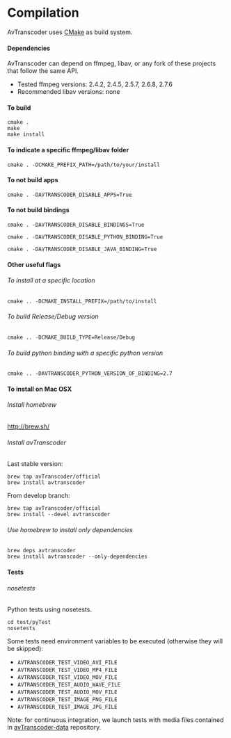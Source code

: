# Compilation

AvTranscoder uses [CMake](http://www.cmake.org/) as build system.

#### Dependencies
AvTranscoder can depend on ffmpeg, libav, or any fork of these projects that follow the same API.
* Tested ffmpeg versions: 2.4.2, 2.4.5, 2.5.7, 2.6.8, 2.7.6
* Recommended libav versions: none

#### To build
```
cmake .
make
make install
```

#### To indicate a specific ffmpeg/libav folder
```
cmake . -DCMAKE_PREFIX_PATH=/path/to/your/install
```

#### To not build apps
```
cmake . -DAVTRANSCODER_DISABLE_APPS=True
```

#### To not build bindings
```
cmake . -DAVTRANSCODER_DISABLE_BINDINGS=True
```
```
cmake . -DAVTRANSCODER_DISABLE_PYTHON_BINDING=True
```
```
cmake . -DAVTRANSCODER_DISABLE_JAVA_BINDING=True
```

#### Other useful flags
###### To install at a specific location
```
cmake .. -DCMAKE_INSTALL_PREFIX=/path/to/install
```
###### To build Release/Debug version
```
cmake .. -DCMAKE_BUILD_TYPE=Release/Debug
```
###### To build python binding with a specific python version
```
cmake .. -DAVTRANSCODER_PYTHON_VERSION_OF_BINDING=2.7
```

#### To install on Mac OSX

###### Install homebrew
http://brew.sh/

###### Install avTranscoder
Last stable version:
```
brew tap avTranscoder/official
brew install avtranscoder
```

From develop branch:
```
brew tap avTranscoder/official
brew install --devel avtranscoder
```

###### Use homebrew to install only dependencies
```
brew deps avtranscoder
brew install avtranscoder --only-dependencies
```

#### Tests

###### nosetests
Python tests using nosetests.
```
cd test/pyTest
nosetests
```

Some tests need environment variables to be executed (otherwise they will be skipped):
* ```AVTRANSCODER_TEST_VIDEO_AVI_FILE```
* ```AVTRANSCODER_TEST_VIDEO_MP4_FILE```
* ```AVTRANSCODER_TEST_VIDEO_MOV_FILE```
* ```AVTRANSCODER_TEST_AUDIO_WAVE_FILE```
* ```AVTRANSCODER_TEST_AUDIO_MOV_FILE```
* ```AVTRANSCODER_TEST_IMAGE_PNG_FILE```
* ```AVTRANSCODER_TEST_IMAGE_JPG_FILE```

Note: for continuous integration, we launch tests with media files contained in [avTranscoder-data](https://github.com/avTranscoder/avTranscoder-data) repository.
